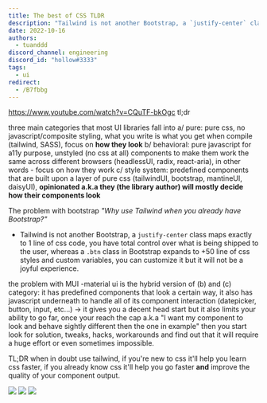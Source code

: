 ```yaml
---
title: The best of CSS TLDR
description: "Tailwind is not another Bootstrap, a `justify-center` class maps exactly to 1 line of css code, you have total control over what is being shipped to the user, whereas a `.btn` class in Bootstrap expands to +50 line of css styles and custom variables, you can customize it but it will not be a joyful experience."
date: 2022-10-16
authors:
  - tuanddd
discord_channel: engineering
discord_id: "hollow#3333"
tags:
  - ui
redirect:
  - /B7fbbg
---
```


https://www.youtube.com/watch?v=CQuTF-bkOgc
tl;dr

three main categories that most UI libraries fall into
a/ pure: pure css, no javascript/composite styling, what you write is what you get when compile (tailwind, SASS), focus on **how they look**
b/ behavioral: pure javascript for a11y purpose, unstyled (no css at all) components to make them work the same across different browsers (headlessUI, radix, react-aria), in other words - focus on how they work
c/ style system: predefined components that are built upon a layer of pure css (tailwindUI, bootstrap, mantineUI, daisyUI), **opinionated a.k.a they (the library author) will mostly decide how their components look**

The problem with bootstrap
_"Why use Tailwind when you already have Bootstrap?"_

- Tailwind is not another Bootstrap, a `justify-center` class maps exactly to 1 line of css code, you have total control over what is being shipped to the user, whereas a `.btn` class in Bootstrap expands to +50 line of css styles and custom variables, you can customize it but it will not be a joyful experience.

the problem with MUI
-material ui is the hybrid version of (b) and (c) category: it has predefined components that look a certain way, it also has javascript underneath to handle all of its component interaction (datepicker, button, input, etc...) -> it gives you a decent head start but it also limits your ability to go far, once your reach the cap a.k.a "I want my component to look and behave sightly different then the one in example" then you start look for solution, tweaks, hacks, workarounds and find out that it will require a huge effort or even sometimes impossible.

TL;DR when in doubt use tailwind, if you're new to css it'll help you learn css faster, if you already know css it'll help you go faster **and** improve the quality of your component output.

![](assets/202210162154---the-best-of-css-tldr_pasted-image-20221016215600.webp)
![](assets/202210162154---the-best-of-css-tldr_pasted-image-20221016215643.webp)
![](assets/202210162154---the-best-of-css-tldr_pasted-image-20221016215646.webp)
